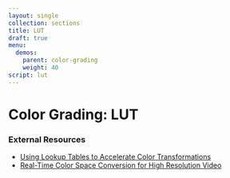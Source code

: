 ```yaml
---
layout: single
collection: sections
title: LUT
draft: true
menu:
  demos:
    parent: color-grading
    weight: 40
script: lut
---
```


# Color Grading: LUT

### External Resources

* [Using Lookup Tables to Accelerate Color Transformations](https://developer.nvidia.com/gpugems/gpugems2/part-iii-high-quality-rendering/chapter-24-using-lookup-tables-accelerate-color)
* [Real-Time Color Space Conversion for High Resolution Video](https://www.nvidia.com/content/GTC/posters/2010/V01-Real-Time-Color-Space-Conversion-for-High-Resolution-Video.pdf)
